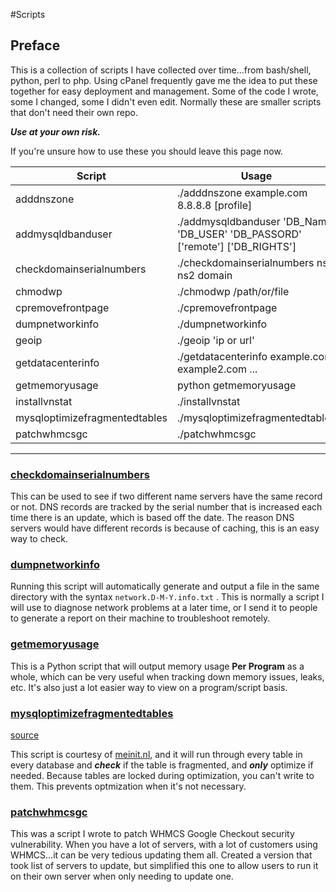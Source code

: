 #Scripts

Preface
-------
This is a collection of scripts I have collected over time...from bash/shell, python, perl to php. Using cPanel frequently gave me the idea to put these together for easy deployment and management. Some of the code I wrote, some I changed, some I didn't even edit. Normally these are smaller scripts that don't need their own repo.

***Use at your own risk.***

If you're unsure how to use these you should leave this page now.

Script | Usage
--- | ---
adddnszone | ./adddnszone example.com 8.8.8.8 [profile]
addmysqldbanduser | ./addmysqldbanduser 'DB_Name' 'DB_USER' 'DB_PASSORD' ['remote'] ['DB_RIGHTS']
checkdomainserialnumbers | ./checkdomainserialnumbers ns1 ns2 domain
chmodwp | ./chmodwp /path/or/file
cpremovefrontpage | ./cpremovefrontpage
dumpnetworkinfo | ./dumpnetworkinfo
geoip | ./geoip 'ip or url'
getdatacenterinfo | ./getdatacenterinfo example.com example2.com ...
getmemoryusage | python getmemoryusage
installvnstat | ./installvnstat
mysqloptimizefragmentedtables | ./mysqloptimizefragmentedtables
patchwhmcsgc | ./patchwhmcsgc

___

### [checkdomainserialnumbers](https://github.com/tripflex/scripts/blob/master/checkdomainserialnumbers)
This can be used to see if two different name servers have the same record or not.  DNS records are tracked by the serial number that is increased each time there is an update, which is based off the date.  The reason DNS servers would have different records is because of caching, this is an easy way to check.

### [dumpnetworkinfo](https://github.com/tripflex/scripts/blob/master/dumpnetworkinfo)
Running this script will automatically generate and output a file in the same directory with the syntax `network.D-M-Y.info.txt` .  This is normally a script I will use to diagnose network problems at a later time, or I send it to people to generate a report on their machine to troubleshoot remotely.

### [getmemoryusage](https://github.com/tripflex/scripts/blob/master/getmemoryusage)
This is a Python script that will output memory usage **Per Program** as a whole, which can be very useful when tracking down memory issues, leaks, etc.  It's also just a lot easier way to view on a program/script basis.

### [mysqloptimizefragmentedtables](https://github.com/tripflex/scripts/blob/master/mysqloptimizefragmentedtables)
[source](http://meinit.nl/optimize-only-fragmented-tables-mysql)

This script is courtesy of [meinit.nl](http://meinit.nl), and it will run through every table in every database and ***check*** if the table is fragmented, and ***only*** optimize if needed.  Because tables are locked during optimization, you can't write to them.  This prevents optmization when it's not necessary.

### [patchwhmcsgc](https://github.com/tripflex/scripts/blob/master/patchwhmcsgc)
This was a script I wrote to patch WHMCS Google Checkout security vulnerability.  When you have a lot of servers, with a lot of customers using WHMCS...it can be very tedious updating them all.  Created a version that took list of servers to update, but simplified this one to allow users to run it on their own server when only needing to update one.
